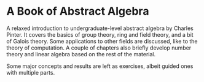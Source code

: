 # A Book of Abstract Algebra
A relaxed introduction to undergraduate-level abstract algebra by Charles Pinter. It covers the basics of group theory, ring and field theory, and a bit of Galois theory. Some applications to other fields are discussed, like to the theory of computation. A couple of chapters also briefly develop number theory and linear algebra based on the rest of the material.

Some major concepts and results are left as exercises, albeit guided ones with multiple parts.
